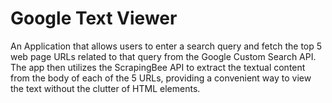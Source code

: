 # Google Text Viewer
An Application that allows users to enter a search query and fetch the top 5 web page URLs related to that query from the Google Custom Search API. The app then utilizes the ScrapingBee API to extract the textual content from the body of each of the 5 URLs, providing a convenient way to view the text without the clutter of HTML elements.
